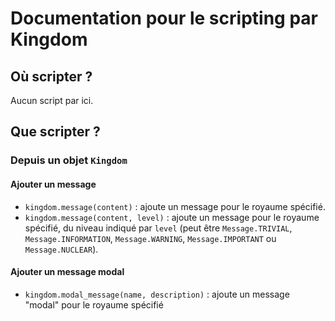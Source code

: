 Documentation pour le scripting par Kingdom
=======================

Où scripter ?
-------------
Aucun script par ici.


Que scripter ?
---------------

### Depuis un objet `Kingdom`
#### Ajouter un message

* `kingdom.message(content)` : ajoute un message pour le royaume spécifié.
* `kingdom.message(content, level)` : ajoute un message pour le royaume spécifié, du niveau indiqué par `level` (peut être `Message.TRIVIAL`, `Message.INFORMATION`, `Message.WARNING`, `Message.IMPORTANT` ou `Message.NUCLEAR`).


#### Ajouter un message modal
* `kingdom.modal_message(name, description)` : ajoute un message "modal" pour le royaume spécifié
